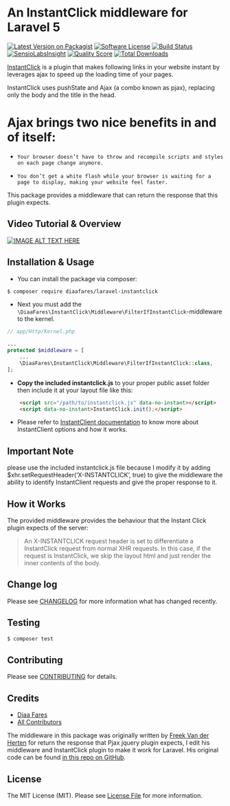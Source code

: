# An InstantClick middleware for Laravel 5
[![Latest Version on Packagist](https://img.shields.io/packagist/v/diaafares/laravel-instantclick.svg?style=flat-square)](https://packagist.org/packages/diaafares/laravel-instantclick)
[![Software License](https://img.shields.io/badge/license-MIT-brightgreen.svg?style=flat-square)](LICENSE.md)
[![Build Status](https://img.shields.io/travis/diaafares/laravel-instantclick/master.svg?style=flat-square)](https://travis-ci.org/diaafares/laravel-instantclick)
[![SensioLabsInsight](https://img.shields.io/sensiolabs/i/4c4ada94-d590-4c27-9118-dad4b5bebe73.svg?style=flat-square)](https://insight.sensiolabs.com/projects/4c4ada94-d590-4c27-9118-dad4b5bebe73)
[![Quality Score](https://img.shields.io/scrutinizer/g/diaafares/laravel-instantclick.svg?style=flat-square)](https://scrutinizer-ci.com/g/diaafares/laravel-instantclick)
[![Total Downloads](https://img.shields.io/packagist/dt/diaafares/laravel-instantclick.svg?style=flat-square)](https://packagist.org/packages/diaafares/laravel-instantclick)

[InstantClick](https://github.com/dieulot/instantclick) is a plugin that makes following links in your website instant by leverages ajax to speed up the loading time of your pages. 

InstantClick uses pushState and Ajax (a combo known as pjax), replacing only the body and the title in the head.

# Ajax brings two nice benefits in and of itself:
-     Your browser doesn’t have to throw and recompile scripts and styles on each page change anymore.
-     You don’t get a white flash while your browser is waiting for a page to display, making your website feel faster. 

This package provides a middleware that can return the response that this plugin expects.

## Video Tutorial & Overview
[![IMAGE ALT TEXT HERE](http://img.youtube.com/vi/IGv8dzD5rQA/0.jpg)](http://www.youtube.com/watch?v=IGv8dzD5rQA)

## Installation & Usage

- You can install the package via composer:
``` bash
$ composer require diaafares/laravel-instantclick
```

- Next you must add the `\DiaaFares\InstantClick\Middleware\FilterIfInstantClick`-middleware to the kernel.
```php
// app/Http/Kernel.php

...
protected $middleware = [
    ...
    \DiaaFares\InstantClick\Middleware\FilterIfInstantClick::class,
];
```
- **Copy the included instantclick.js** to your proper public asset folder then include it at your layout file like this:
```html
	<script src="/path/to/instantclick.js" data-no-instant></script>
    <script data-no-instant>InstantClick.init();</script>
```

- Please refer to [InstantClient documentation](http://instantclick.io/documentation) to know more about InstantClient options and how it works.


## Important Note
please use the included instantclick.js file because I modify it by adding $xhr.setRequestHeader(‘X-INSTANTCLICK’, true) to give the middleware the ability to identify InstantClient requests and give the proper response to it.


## How it Works

The provided middleware provides the behaviour that the Instant Click plugin expects of the server:

> An X-INSTANTCLICK request header is set to differentiate a InstantClick request from normal XHR requests. 
> In this case, if the request is InstantClick, we skip the layout html and just render the inner
> contents of the body.

## Change log

Please see [CHANGELOG](CHANGELOG.md) for more information what has changed recently.

## Testing

``` bash
$ composer test
```

## Contributing

Please see [CONTRIBUTING](CONTRIBUTING.md) for details.

## Credits

- [Diaa Fares](https://github.com/DiaaFares)
- [All Contributors](../../contributors)

The middleware in this package was originally written by [Freek Van der Herten](https://github.com/freekmurze) for return the response that Pjax jquery plugin expects, I edit his middleware and InstantClick plugin to make it work for Laravel. 
His original code can be found [in this repo on GitHub](https://github.com/spatie/laravel-pjax).


## License

The MIT License (MIT). Please see [License File](LICENSE.md) for more information.
